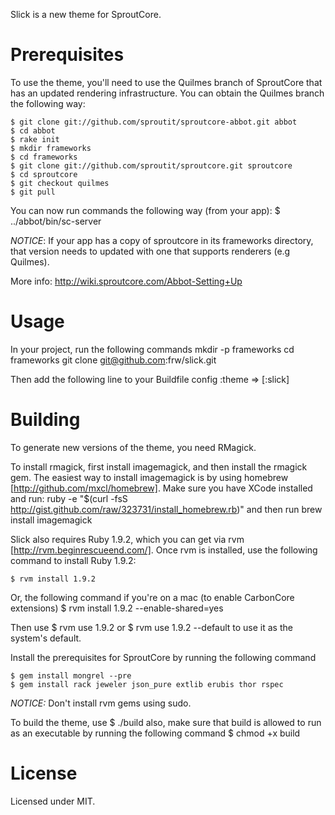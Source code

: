 Slick is a new theme for SproutCore.


Prerequisites
=============
To use the theme, you'll need to use the Quilmes branch of SproutCore that has an updated rendering infrastructure.
You can obtain the Quilmes branch the following way:

    $ git clone git://github.com/sproutit/sproutcore-abbot.git abbot
    $ cd abbot
    $ rake init
    $ mkdir frameworks
    $ cd frameworks
    $ git clone git://github.com/sproutit/sproutcore.git sproutcore
    $ cd sproutcore
    $ git checkout quilmes
    $ git pull
    
You can now run commands the following way (from your app):
    $ ../abbot/bin/sc-server

*NOTICE*: If your app has a copy of sproutcore in its frameworks directory, that version needs to
updated with one that supports renderers (e.g Quilmes).

More info: http://wiki.sproutcore.com/Abbot-Setting+Up
    
Usage
=====
In your project, run the following commands
    mkdir -p frameworks
    cd frameworks
    git clone git@github.com:frw/slick.git

Then add the following line to your Buildfile
    config :theme => [:slick]

Building
========
To generate new versions of the theme, you need RMagick.

To install rmagick, first install imagemagick, and then install the rmagick gem.
The easiest way to install imagemagick is by using homebrew [http://github.com/mxcl/homebrew].
Make sure you have XCode installed and run:
    ruby -e "$(curl -fsS http://gist.github.com/raw/323731/install_homebrew.rb)"
and then run
   brew install imagemagick


Slick also requires Ruby 1.9.2, which you can get via rvm [http://rvm.beginrescueend.com/].
Once rvm is installed, use the following command to install Ruby 1.9.2:

    $ rvm install 1.9.2
    
Or, the following command if you're on a mac (to enable CarbonCore extensions)
    $ rvm install 1.9.2 --enable-shared=yes

Then use
    $ rvm use 1.9.2
or
    $ rvm use 1.9.2 --default
to use it as the system's default.

Install the prerequisites for SproutCore by running the following command

    $ gem install mongrel --pre
    $ gem install rack jeweler json_pure extlib erubis thor rspec

*NOTICE:* Don't install rvm gems using sudo.


To build the theme, use
    $ ./build
also, make sure that build is allowed to run as an executable by running the following command
    $ chmod +x build

License
=======
Licensed under MIT.